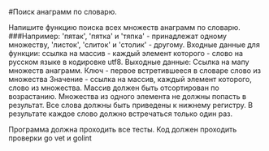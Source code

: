 #Поиск анаграмм по словарю.

Напишите функцию поиска всех множеств анаграмм по словарю.
###Например:
    'пятак', 'пятка' и 'тяпка' - принадлежат одному множеству,
    'листок', 'слиток' и 'столик' - другому.
Входные данные для функции: ссылка на массив - каждый элемент которого - слово на русском языке в кодировке utf8.
Выходные данные: Ссылка на мапу множеств анаграмм.
Ключ - первое встретившееся в словаре слово из множества
Значение - ссылка на массив, каждый элемент которого, слово из множества. Массив должен быть отсортирован по возрастанию.
Множества из одного элемента не должны попасть в результат.
Все слова должны быть приведены к нижнему регистру.
В результате каждое слово должно встречаться только один раз.

Программа должна проходить все тесты. Код должен проходить проверки go vet и golint